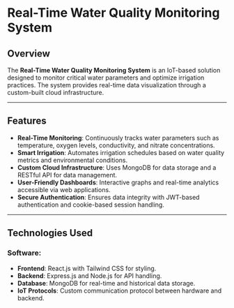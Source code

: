 # Real-Time Water Quality Monitoring System

## Overview
The **Real-Time Water Quality Monitoring System** is an IoT-based solution designed to monitor critical water parameters and optimize irrigation practices. The system provides real-time data visualization through a custom-built cloud infrastructure.

---

## Features
- **Real-Time Monitoring**: Continuously tracks water parameters such as temperature, oxygen levels, conductivity, and nitrate concentrations.
- **Smart Irrigation**: Automates irrigation schedules based on water quality metrics and environmental conditions.
- **Custom Cloud Infrastructure**: Uses MongoDB for data storage and a RESTful API for data management.
- **User-Friendly Dashboards**: Interactive graphs and real-time analytics accessible via web applications.
- **Secure Authentication**: Ensures data integrity with JWT-based authentication and cookie-based session handling.

---

## Technologies Used
### Software:
- **Frontend**: React.js with Tailwind CSS for styling.
- **Backend**: Express.js and Node.js for API handling.
- **Database**: MongoDB for real-time and historical data storage.
- **IoT Protocols**: Custom communication protocol between hardware and backend.
